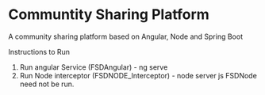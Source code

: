# Communtity Sharing Platform


A community sharing platform based on Angular, Node and Spring Boot 

Instructions to Run 
1. Run angular Service (FSDAngular) - ng serve
2. Run Node interceptor (FSDNODE_Interceptor) - node server js
FSDNode need not be run.
